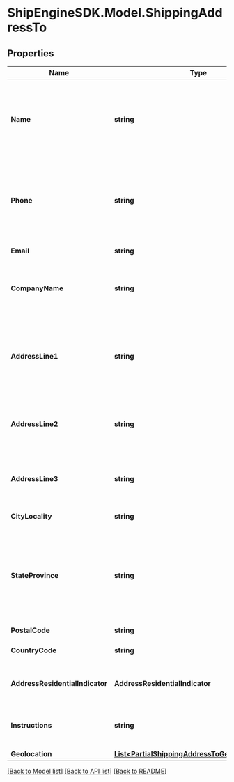 # ShipEngineSDK.Model.ShippingAddressTo

## Properties

Name | Type | Description | Notes
------------ | ------------- | ------------- | -------------
**Name** | **string** | The name of a contact person at this address.  This field may be set instead of - or in addition to - the &#x60;company_name&#x60; field.  | 
**Phone** | **string** | The phone number of a contact person at this address.  The format of this phone number varies depending on the country.  | 
**Email** | **string** | Email for the address owner.  | [optional] 
**CompanyName** | **string** | If this is a business address, then the company name should be specified here.  | [optional] 
**AddressLine1** | **string** | The first line of the street address.  For some addresses, this may be the only line.  Other addresses may require 2 or 3 lines.  | 
**AddressLine2** | **string** | The second line of the street address.  For some addresses, this line may not be needed.  | [optional] 
**AddressLine3** | **string** | The third line of the street address.  For some addresses, this line may not be needed.  | [optional] 
**CityLocality** | **string** | The name of the city or locality | 
**StateProvince** | **string** | The state or province.  For some countries (including the U.S.) only abbreviations are allowed.  Other countries allow the full name or abbreviation.  | 
**PostalCode** | **string** | postal code | 
**CountryCode** | **string** | The two-letter [ISO 3166-1 country code](https://en.wikipedia.org/wiki/ISO_3166-1)  | 
**AddressResidentialIndicator** | **AddressResidentialIndicator** | Indicates whether this is a residential address. | 
**Instructions** | **string** | Additional text about how to handle the shipment at this address.  | [optional] 
**Geolocation** | [**List&lt;PartialShippingAddressToGeolocationInner&gt;**](PartialShippingAddressToGeolocationInner.md) |  | [optional] 

[[Back to Model list]](../README.md#documentation-for-models) [[Back to API list]](../README.md#documentation-for-api-endpoints) [[Back to README]](../README.md)

